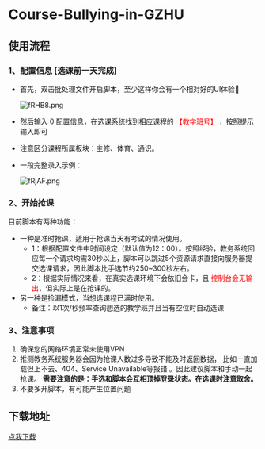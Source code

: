 # Course-Bullying-in-GZHU

## 使用流程

### 1、配置信息 [选课前一天完成]

- 首先，双击批处理文件开启脚本，至少这样你会有一个相对好的UI体验🤣

  ![fRHB8.png](https://i.328888.xyz/2022/12/08/fRHB8.png)

- 然后输入 0 配置信息，在选课系统找到相应课程的<font color='red'> 【教学班号】 </font>，按照提示输入即可

- 注意区分课程所属板块：主修、体育、通识。

- 一段完整录入示例：

  ![fRjAF.png](https://i.328888.xyz/2022/12/08/fRjAF.png)

### 2、开始抢课

  目前脚本有两种功能：

- 一种是准时抢课，适用于抢课当天有考试的情况使用。
  - 1：根据配置文件中时间设定（默认值为12：00）。按照经验，教务系统回应每一个请求均需30秒以上，脚本可以跳过5个资源请求直接向服务器提交选课请求，因此脚本比手选节约250~300秒左右。
  - 2：根据实际情况来看，在真实选课环境下会依旧会卡，且<font color='red'> 控制台会无输出</font>，但实际上是在抢课的。
- 另一种是捡漏模式，当想选课程已满时使用。
  - 备注：以1次/秒频率查询想选的教学班并且当有空位时自动选课

### 3、注意事项

1. 确保您的网络环境正常未使用VPN  
2. 推测教务系统服务器会因为抢课人数过多导致不能及时返回数据， 比如一直加载但上不去、404、Service Unavailable等报错 。因此建议脚本和手动一起抢课。  **需要注意的是：手选和脚本会互相顶掉登录状态。在选课时注意取舍。**
3. 不要多开脚本，有可能产生位置问题  

## 下载地址

[点我下载](https://wwn.lanzoum.com/i6Kba06qmipi)

